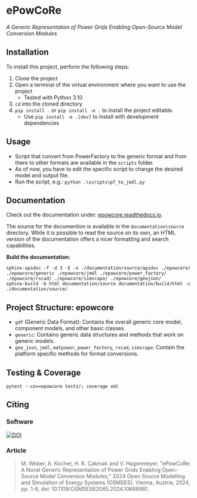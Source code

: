 # ePowCoRe

*A Generic Representation of Power Grids Enabling Open-Source Model Conversion Modules*


## Installation

To install this project, perform the following steps:

1. Clone the project
2. Open a terminal of the virtual environment where you want to use the project
    - Tested with Python 3.10
3. `cd` into the cloned directory
4. `pip install .` or `pip install -e .` to install the project editable.
    - Use `pip install -e .[dev]` to install with development dependencies


## Usage

- Script that convert from PowerFactory to the generic format and from there to other formats are available in the `scripts` folder.
- As of now, you have to edit the specific script to change the desired model and output file.
- Run the script, e.g.: `python .\scripts\pf_to_jmdl.py`


## Documentation

Check out the documentation under: [epowcore.readthedocs.io](https://epowcore.readthedocs.io).

The source for the documention is available in the `documentation\source` directory.
While it is possible to read the source on its own, an HTML version of the documentation offers a nicer formatting and search capabilities.

**Build the documentation:**

    sphinx-apidoc -f -d 3 -E -o ./documentation/source/apidoc ./epowcore/ ./epowcore/generic ./epowcore/jmdl ./epowcore/power_factory/ ./epowcore/rscad/ ./epowcore/simscape/ ./epowcore/geojson/
    sphinx-build -b html documentation/source documentation/build/html -c ./documentation/source/


## Project Structure: epowcore

- `gdf` (Generic Data Format): Contains the overall generic core model, component models, and other basic classes.
- `generic`: Contains generic data structures and methods that work on generic models.
- `geo_json`, `jmdl`, `matpower`, `power_factory`, `rscad`, `simscape`: Contain the platform specific methods for format conversions.


## Testing & Coverage

    pytest --cov=epowcore tests/; coverage xml

## Citing

### Software

[![DOI](https://zenodo.org/badge/DOI/10.5281/zenodo.13827587.svg)](https://doi.org/10.5281/zenodo.13827587)

### Article

> M. Weber, A. Kocher, H. K. Çakmak and V. Hagenmeyer, "ePowCoRe: A Novel Generic Representation of Power Grids Enabling Open-Source Model Conversion Modules," 2024 Open Source Modelling and Simulation of Energy Systems (OSMSES), Vienna, Austria, 2024, pp. 1-6, doi: 10.1109/OSMSES62085.2024.10668981.

